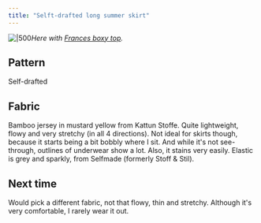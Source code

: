 ```yaml
---
title: "Selft-drafted long summer skirt"
---
```


![|500](projects/attachments/DSCF7872%201.jpg)_Here with [Frances boxy top](projects/sewing/Frances%20boxy%20top%20(Fibremood).md)._

## Pattern
Self-drafted

## Fabric
Bamboo jersey in mustard yellow from Kattun Stoffe. 
Quite lightweight, flowy and very stretchy (in all 4 directions). Not ideal for skirts though, because it starts being a bit bobbly where I sit. And while it's not see-through, outlines of underwear show a lot. Also, it stains very easily. 
Elastic is grey and sparkly, from Selfmade (formerly Stoff & Stil).

## Next time
Would pick a different fabric, not that flowy, thin and stretchy. Although it's very comfortable, I rarely wear it out. 
